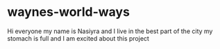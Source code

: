 # waynes-world-ways

Hi everyone
my name is Nasiyra and I live in the best part of the city
my stomach is full and I am excited about this project
